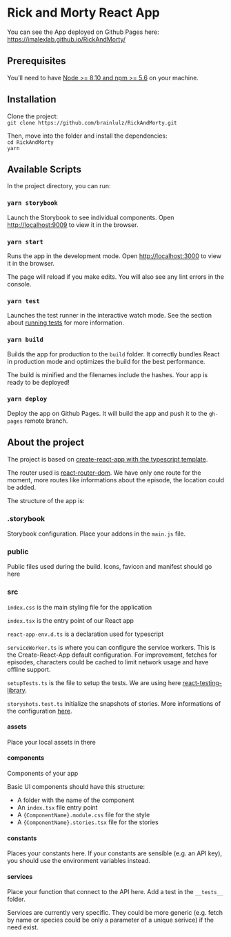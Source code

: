 # Rick and Morty React App

You can see the App deployed on Github Pages here: <https://imalexlab.github.io/RickAndMorty/>

## Prerequisites

You’ll need to have [Node >= 8.10 and npm >= 5.6](https://nodejs.org/en/) on your machine.

## Installation

Clone the project:  
`git clone https://github.com/brainlulz/RickAndMorty.git`

Then, move into the folder and install the dependencies:  
`cd RickAndMorty`  
`yarn`

## Available Scripts

In the project directory, you can run:

### `yarn storybook`

Launch the Storybook to see individual components.
Open [http://localhost:9009](http://localhost:9009) to view it in the browser.

### `yarn start`

Runs the app in the development mode.
Open [http://localhost:3000](http://localhost:3000) to view it in the browser.

The page will reload if you make edits.
You will also see any lint errors in the console.

### `yarn test`

Launches the test runner in the interactive watch mode.
See the section about [running tests](https://facebook.github.io/create-react-app/docs/running-tests) for more information.

### `yarn build`

Builds the app for production to the `build` folder.
It correctly bundles React in production mode and optimizes the build for the best performance.

The build is minified and the filenames include the hashes.
Your app is ready to be deployed!

### `yarn deploy`

Deploy the app on Github Pages.
It will build the app and push it to the `gh-pages` remote branch.

## About the project

The project is based on [create-react-app with the typescript template](https://create-react-app.dev/docs/adding-typescript/).

The router used is [react-router-dom](https://reacttraining.com/react-router/web/guides/quick-start).
We have only one route for the moment, more routes like informations about the episode, the location could be added.

The structure of the app is:

### .storybook

Storybook configuration.
Place your addons in the `main.js` file.

### public

Public files used during the build. Icons, favicon and manifest should go here

### src

`index.css` is the main styling file for the application

`index.tsx` is the entry point of our React app

`react-app-env.d.ts` is a declaration used for typescript

`serviceWorker.ts` is where you can configure the service workers. This is the Create-React-App default configuration. For improvement, fetches for episodes, characters could be cached to limit network usage and have offline support.

`setupTests.ts` is the file to setup the tests. We are using here [react-testing-library](https://github.com/testing-library/react-testing-library).

`storyshots.test.ts` initialize the snapshots of stories. More informations of the configuration [here](https://github.com/storybookjs/storybook/tree/master/addons/storyshots/storyshots-core).

#### assets

Place your local assets in there

#### components

Components of your app

Basic UI components should have this structure:

- A folder with the name of the component
- An `index.tsx` file entry point
- A `{ComponentName}.module.css` file for the style
- A `{ComponentName}.stories.tsx` file for the stories

#### constants

Places your constants here. If your constants are sensible (e.g. an API key), you should use the environment variables instead.

#### services

Place your function that connect to the API here. Add a test in the `__tests__` folder.

Services are currently very specific. They could be more generic (e.g. fetch by name or species could be only a parameter of a unique serivce) if the need exist.

